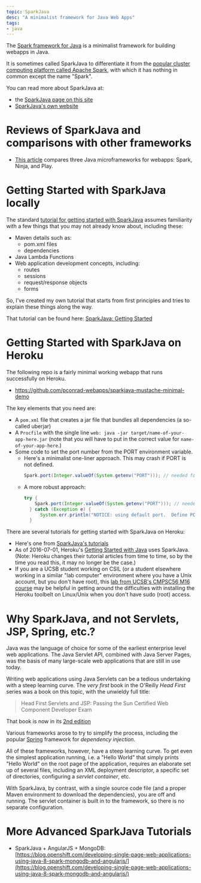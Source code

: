 ```yaml
---
topic: SparkJava
desc: "A minimalist framework for Java Web Apps"
tags:
- java
---
```


The [Spark framework for Java](/topics/spark-java.md) is a minimalist framework for building webapps in Java.

It is sometimes called SparkJava to differentiate it from the [popular cluster computing platform called Apache Spark](https://spark.apache.org/docs/1.1.0/index.html), with which it has nothing in common except the name "Spark".

You can read more about SparkJava at:

* the [SparkJava page on this site](/topics/spark-java/)
* [SparkJava's own website](http://sparkjava.com/)

# Reviews of SparkJava and comparisons with other frameworks
* [This article](http://www.javaworld.com/article/2995526/development-tools/jump-into-java-micro-frameworks-part-1.html) compares three
    Java microframeworks for webapps: Spark, Ninja, and Play. 

# Getting Started with SparkJava locally

The standard [tutorial for getting started with SparkJava](http://sparkjava.com/documentation.html#getting-started) assumes familiarity with a few things that you may not already
know about, including these:

* Maven details such as:
   * pom.xml files
   * dependencies
* Java Lambda Functions
* Web application development concepts, including:
    * routes
    * sessions
    * request/response objects
    * forms

So, I've created my own tutorial that starts from first principles and tries to explain these things along the way.

That tutorial can be found here: [SparkJava: Getting Started](/topics/spark_java_getting_started/)

# Getting Started with SparkJava on Heroku

The following repo is a fairly minimal working webapp that runs successfully on Heroku.

* https://github.com/pconrad-webapps/sparkjava-mustache-minimal-demo

The key elements that you need are:

* A `pom.xml` file that creates a jar file that bundles all dependencies (a so-called uberjar)
* A `Procfile` with the single line `web: java -jar target/name-of-your-app-here.jar` 
    (note that you will have to put in the correct value for `name-of-your-app-here`.)
* Some code to set the port number from the PORT environment variable.  
    * Here's a minimalist one-liner approach.  This may crash if PORT is not defined.
        ```java
        Spark.port(Integer.valueOf(System.getenv("PORT"))); // needed for Heroku
        ```
    * A more robust approach:
        ```java
        try {
	        Spark.port(Integer.valueOf(System.getenv("PORT"))); // needed for Heroku
	      } catch (Exception e) {
	          System.err.println("NOTICE: using default port.  Define PORT env variable to override");
	      }
        ```
 
There are several tutorials for getting started with SparkJava on Heroku:

* Here's one from [SparkJava's tutorials](https://sparktutorials.github.io/2015/08/24/spark-heroku.html)
* As of 2016-07-01, Heroku's [Getting Started with Java](https://devcenter.heroku.com/articles/getting-started-with-java#introduction) uses SparkJava.  (Note: Heroku changes their tutorial articles from time to time, so by the time you read this, it may no longer be the case.)
* If you are a UCSB student working on CSIL (or a student elsewhere working in a similar "lab computer" environment where you have a Unix account, but you don't have root), this [lab from UCSB's CMPSC56 M16 course](http://ucsb-cs56-m16.github.io/lab/lab03/) may be helpful in getting around the difficulties with installing the Heroku toolbelt on Linux/Unix when you don't have sudo (root) access.



# Why SparkJava, and not Servlets, JSP, Spring, etc.?

Java was the language of choice for some of the earliest enterprise level web applications.  The Java Servlet API, combined with Java Server Pages, was the basis of many large-scale web applications that are still in use today.

Writing web applications using Java Servlets can be a tedious undertaking with a steep learning curve.
The *very first* book in the O'Reilly *Head First* series was a book on this topic, with the unwieldy full title:

> Head First Servlets and JSP: Passing the Sun Certified Web Component Developer Exam

That book is now in its [2nd edition](http://shop.oreilly.com/product/9780596516680.do)

Various frameworks arose to try to simplify the process, including the popular [Spring](https://projects.spring.io/spring-framework/) framework
for *dependency injection*.

All of these frameworks, however, have a steep learning curve.  To get even the simplest application running, i.e. a "Hello World" that simply prints "Hello World" on the root page of the application, requires an elaborate set up of several files, including an XML deployment descriptor, a specific set of directories, configuring a *servlet container*, etc.

With SparkJava, by contrast, with a single source code file (and a proper Maven environment to download the dependencies), you are off and running.     The servlet container is built in to the framework, so there is no separate configuration.

# More Advanced SparkJava Tutorials

* SparkJava + AngularJS + MongoDB: [https://blog.openshift.com/developing-single-page-web-applications-using-java-8-spark-mongodb-and-angularjs/](https://blog.openshift.com/developing-single-page-web-applications-using-java-8-spark-mongodb-and-angularjs/)

